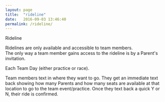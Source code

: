 ```yaml
---
layout: page
title:  "rideline"
date:   2016-09-03 13:46:40
permalink: /rideline/
---
```

Rideline
<p>
Ridelines are only available and accessible to team members. <br>
The only way a team member gains access to the rideline is by a Parent's invitation.  
</p>

Each Team Day (either practice or race).

Team members text in where they want to go. 
They get an immediate text back showing how many Parents and how many seats are available at that location to go to the team event/practice. Once they text back a quick Y or N, their ride is confirmed.

